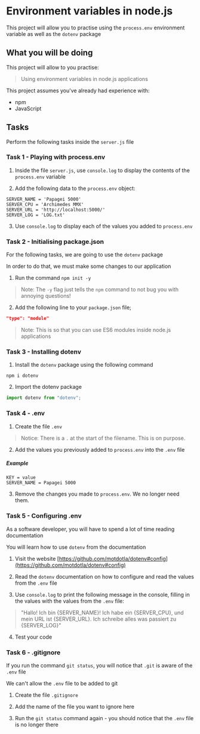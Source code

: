 # Environment variables in node.js

This project will allow you to practise using the `process.env` environment variable as well as the `dotenv` package

## What you will be doing

This project will allow to you practise:

> Using environment variables in node.js applications

This project assumes you've already had experience with:

- npm
- JavaScript

## Tasks

Perform the following tasks inside the `server.js` file

### Task 1 - Playing with process.env

1. Inside the file `server.js`, use `console.log` to display the contents of the `process.env` variable

2. Add the following data to the `process.env` object:

```text
SERVER_NAME = 'Papagei 5000'
SERVER_CPU = 'Archimedes MMX'
SERVER_URL = 'http://localhost:5000/'
SERVER_LOG = 'LOG.txt'
```

3. Use `console.log` to display each of the values you added to `process.env`

### Task 2 - Initialising package.json

For the following tasks, we are going to use the `dotenv` package

In order to do that, we must make some changes to our application

1. Run the command `npm init -y`

> Note: The `-y` flag just tells the `npm` command to not bug you with annoying questions!

2. Add the following line to your `package.json` file;

```json
"type": "module"
```

> Note: This is so that you can use ES6 modules inside node.js applications

### Task 3 - Installing dotenv

1. Install the `dotenv` package using the following command

```shell
npm i dotenv
```

2. Import the dotenv package

```javascript
import dotenv from "dotenv";
```

### Task 4 - .env

1. Create the file `.env`

> Notice: There is a `.` at the start of the filename. This is on purpose.

2. Add the values you previously added to `process.env` into the `.env` file

##### Example

```text
KEY = value
SERVER_NAME = Papagei 5000
```

3. Remove the changes you made to `process.env`. We no longer need them.

### Task 5 - Configuring .env

As a software developer, you will have to spend a lot of time reading documentation

You will learn how to use `dotenv` from the documentation

1. Visit the website [https://github.com/motdotla/dotenv#config](https://github.com/motdotla/dotenv#config)
2. Read the `dotenv` documentation on how to configure and read the values from the `.env` file

3. Use `console.log` to print the following message in the console, filling in the values with the values from the `.env` file:

> "Hallo! Ich bin {SERVER_NAME}! Ich habe ein {SERVER_CPU}, und mein URL ist {SERVER_URL}. Ich schreibe alles was passiert zu {SERVER_LOG}"

4. Test your code

### Task 6 - .gitignore

If you run the command `git status`, you will notice that `.git` is aware of the `.env` file

We can't allow the `.env` file to be added to git

1. Create the file `.gitignore`

2. Add the name of the file you want to ignore here
3. Run the `git status` command again - you should notice that the `.env` file is no longer there
